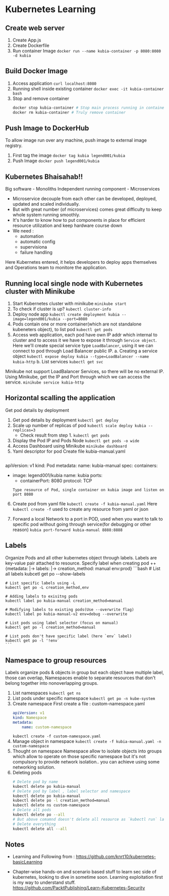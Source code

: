 
# Kubernetes Learning

## Create web server

 1. Create App.js
 2. Create Dockerfile
 3. Run container Image
    `docker run --name kubia-container -p 8080:8080 -d kubia`
    
## Build Docker Image

1. Access application
	`curl localhost:8080`
2. Running shell inside existing container
	`docker exec -it kubia-container bash`
3. Stop and remove container
	```bash
	docker stop kubia-container # Stop main process running in container but contianer still exists.
	docker rm kubia-container # Truly remove container
	```

## Push Image to DockerHub

To allow image run over any machine, push image to external image registry.
1. First tag the image
	`docker tag kubia legend001/kubia`
2. Push Image
	`docker push legend001/kubia`

## Kubernetes Bhaisahab!!

Big software - Monoliths
Independent running component - Microservices
	
-  Microservice decouple from each other can be developed, deployed, updated and scaled individually.
-  But with great number (of microservices) comes great difficulty to keep whole system running smoothly.
-  It's harder to know how to put components in place for efficient resource utilization and keep hardware course down
- We need :
	- automation
	- automatic config
	- supervisiona 
	- failure handling

Here Kubernetes entered, it helps developers to deploy apps themselves and Operations team to monitore the application.

## Running local single node with Kubernetes cluster with Minikube

1. Start Kubernetes cluster with minikube
	`minikube start`
2. To check if cluster is up?
	`kubectl cluster-info` 
3. Deploy node app
	`kubectl create deployment kubia --image=legend001/kubia --port=8080`
4. Pods contain one or more container(which are not standalone kubeneters object), to list pod
	`kubectl get pods`
5. Access web application, each pod have own IP addr which internal to cluster and to access it we have to expose it through `Service object`. Here we'll create special service type `LoadBalancer`, using it we can connect to pod through Load Balancer public IP.
	a. Creating a service object
		`kubectl expose deploy kubia --type=LoadBalancer --name kubia-http`
	b. List services
		`kubectl get svc`

Minikube not support LoadBalancer Services, so there will be no external IP.
Using Minikube, get the IP and Port through which we can access the service.
`minikube service kubia-http`

## Horizontal scalling the application

Get pod details by deployment
1. Get pod details by deployment
	`kubectl get deploy`
2. Scale up number of replicas of pod
	`kubectl scale deploy kubia --replicas=3`
	- Check result from step 1.
	`kubectl get pods`
3. Display the Pod IP and Pods Node
	`kubectl get pods -o wide`
4. Access Dashboard using Minikube
	`minikube dashboard`
5. Yaml descriptor for pod
	Create file kubia-manual.yaml
	```yaml
apiVersion: v1
kind: Pod
metadata:
  name: kubia-manual
spec:
  containers:
  - image: legend001/kubia
    name: kubia
    ports:
    - containerPort: 8080
      protocol: TCP
	```
	Type resource of Pod, single container on kubia image and listen on port 8080
6. Create pod from yaml file
	`kubectl create -f kubia-manual.yaml`
	Here `kubectl create -f` used to create any resource from yaml or json

7. Forward a local Network to a port in POD, used when you want to talk to specific pod without going through service(for debugging or other reason)
	`kubia port-forward kubia-manual 8888:8888`

## Labels

Organize Pods and all other kubernetes object through labels. Labels are key-value pair attached to resource.
	Specify label when creating pod ++ {metadata: |-> labels: |-> creation_method: manual env:prod}
	```bash
	# List all labels
	kubcetl get po --show-labels

	# List specific labels using -L
	kubectl get po -L creation_method,env

	# Adding labels to exisitng pods
	kubectl label po kubia-manual creation_method=manual

	# Modifying labels to existing pods(Use --overwrite flag)
	kubectl label po kubia-manual-v2 env=debug --overwrite

	# List pods using label selector (focus on manual)
	kubectl get po -l creation_method=manual

	# List pods don't have specific label (here `env` label)
	kubectl get po -l '!env`
	```

## Namespace to group resources
Labels organize pods & objects in group but each object have multiple label, those can overlap, Namespaces enable to separate resources that don't belong together into nonoverlapping groups.

1. List namespaces
	`kubectl get ns`
2. List pods under specific namespace
	`kubectl get po -n kube-system`
3. Create namespace
	First create a file : custom-namespace.yaml
	```yaml
	apiVersion: v1
	kind: Namespace
	metadata:
		name: custom-namespace
	```
	`kubectl create -f custom-namespace.yaml`
4. Manage object in namespace
	`kubectl create -f kubia-manual.yaml -n custom-namespace`
5. Thought on namespace 
	Namespace allow to isolate objects into groups which allow to operate on those specific namespace but it's not compulsory to provide network isolation.. you can achieve using some networking solution.
6. Deleting pods
	```bash
	# Delete pod by name
	kubectl delete po kubia-manual
	# Delete pod by label , label selector and namespace
	kubectl delete po kubia-manual
	kubectl delete po -l creation_method=manual
	kubectl delete ns custom-namespace
	# Delete all pods
	kubectl delete po --all
	# But above comamnd doesn't delete all resource as `kubectl run` launch `ReplicationController`  that create pods as soon as any pod deleted.
	# Delete everything
	kubectl delete all --all
	```









## Notes

* Learning and Following from : https://github.com/knrt10/kubernetes-basicLearning 

* Chapter-wise hands-on and scenario based stuff to learn sec side of kubernetes, looking to dive in sometime soon. Learning exploitation first is my way to understand stuff. 
https://github.com/PacktPublishing/Learn-Kubernetes-Security


